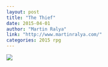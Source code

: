 ```yaml
---
layout: post
title: "The Thief"
date: 2015-04-01
author: "Martin Ralya"
link: "http://www.martinralya.com/"
categories: 2015 rpg
---
```

![]({{site.url}}/2015images/TheThief.jpg)
